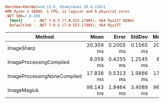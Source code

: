 ``` ini

BenchmarkDotNet=v0.13.0, OS=Windows 10.0.22621
AMD Ryzen 5 5600X, 1 CPU, 12 logical and 6 physical cores
.NET SDK=7.0.203
  [Host]     : .NET 7.0.5 (7.0.523.17405), X64 RyuJIT DEBUG
  DefaultJob : .NET 7.0.5 (7.0.523.17405), X64 RyuJIT


```
|                      Method |      Mean |     Error |    StdDev |    Median |
|---------------------------- |----------:|----------:|----------:|----------:|
|                  ImageSharp | 20.359 ms | 0.2005 ms | 0.1565 ms | 20.335 ms |
|     ImageProcessingCompiled |  8.058 ms | 0.4255 ms | 1.2545 ms |  8.659 ms |
| ImageProcessingNoneCompiled | 17.838 ms | 0.5313 ms | 1.5666 ms | 17.481 ms |
|                 ImageMagick | 98.143 ms | 1.9464 ms | 3.4089 ms | 96.219 ms |
